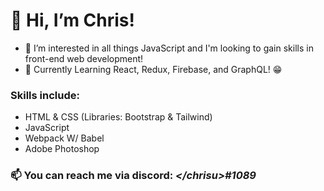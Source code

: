 # 👋 Hi, I’m Chris!
- 👀 I’m interested in all things JavaScript and I'm looking to gain skills in front-end web development!
- 🌱 Currently Learning React, Redux, Firebase, and GraphQL! 😁 
### Skills include:
- HTML & CSS (Libraries: Bootstrap & Tailwind)
- JavaScript
- Webpack W/ Babel
- Adobe Photoshop 
### 📫 You can reach me via discord: ***&lt;/chrisu&gt;#1089***

